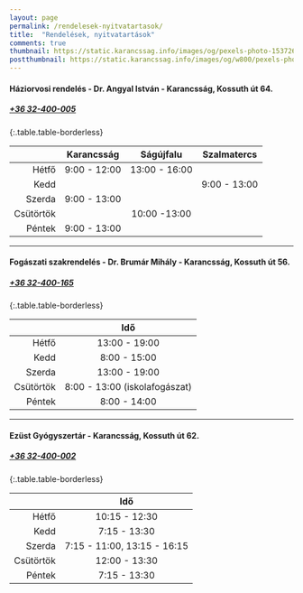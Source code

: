 ```yaml
---
layout: page
permalink: /rendelesek-nyitvatartasok/
title:  "Rendelések, nyitvatartások"
comments: true
thumbnail: https://static.karancssag.info/images/og/pexels-photo-1537268.jpg
postthumbnail: https://static.karancssag.info/images/og/w800/pexels-photo-1537268.jpg
---
```

#### **Háziorvosi rendelés - Dr. Angyal István** - Karancsság, Kossuth út 64.
##### [+36 32-400-005](tel:+3632400005) 

{:.table.table-borderless}

| |Karancsság|Ságújfalu|Szalmatercs|
|---:|:---:|:---:|:---:|
| Hétfő | 9:00 - 12:00 | 13:00 - 16:00 ||
| Kedd | | | 9:00 - 13:00 ||
| Szerda | 9:00 - 13:00 |||
| Csütörtök | | 10:00 -13:00 ||
| Péntek | 9:00 - 13:00 |

---
#### **Fogászati szakrendelés - Dr. Brumár Mihály** - Karancsság, Kossuth út 56.
##### [+36 32-400-165](tel:+3632400165) 

{:.table.table-borderless}

| |Idő|
|---:|:---:|
| Hétfő | 13:00 - 19:00 |
| Kedd | 8:00 - 15:00 |
| Szerda | 13:00 - 19:00 |
| Csütörtök | 8:00 - 13:00 (iskolafogászat) |
| Péntek | 8:00 - 14:00 |

---
#### **Ezüst Gyógyszertár** - Karancsság, Kossuth út 62.
##### [+36 32-400-002](tel:+3632400002) 

{:.table.table-borderless}

| |Idő|
|---:|:---:|
| Hétfő | 10:15 - 12:30 |
| Kedd | 7:15 - 13:30 |
| Szerda | 7:15 - 11:00, 13:15 - 16:15 |
| Csütörtök | 12:00 - 13:30 |
| Péntek | 7:15 - 13:30 |
